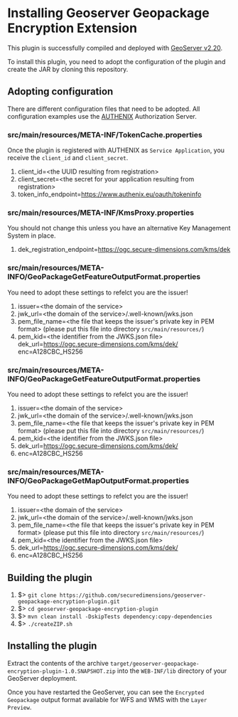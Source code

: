 # Installing Geoserver Geopackage Encryption Extension

This plugin is successfully compiled and deployed with [GeoServer v2.20](https://build.geoserver.org/geoserver/2.20.x/).

To install this plugin, you need to adopt the configuration of the plugin and create the JAR by cloning this repository.

## Adopting configuration
There are different configuration files that need to be adopted. All configuration examples use the [AUTHENIX](https://www.authenix.eu) Authorization Server.

### src/main/resources/META-INF/TokenCache.properties
Once the plugin is registered with AUTHENIX as `Service Application`, you receive the `client_id` and `client_secret`.

1. client_id=<the UUID resulting from registration\>
2. client_secret=<the secret for your application resulting from registration\>
3. token_info_endpoint=https://www.authenix.eu/oauth/tokeninfo

### src/main/resources/META-INF/KmsProxy.properties
You should not change this unless you have an alternative Key Management System in place.

1. dek_registration_endpoint=https://ogc.secure-dimensions.com/kms/dek

### src/main/resources/META-INFO/GeoPackageGetFeatureOutputFormat.properties
You need to adopt these settings to refelct you are the issuer!

1. issuer=<the domain of the service\>
2. jwk_url=<the domain of the service\>/.well-known/jwks.json
3. pem_file_name=<the file that keeps the issuer's private key in PEM format\> (please put this file into directory `src/main/resources/`)
4. pem_kid=<the identifier from the JWKS.json file\>
dek_url=https://ogc.secure-dimensions.com/kms/dek/
enc=A128CBC_HS256

### src/main/resources/META-INFO/GeoPackageGetFeatureOutputFormat.properties
You need to adopt these settings to refelct you are the issuer!

1. issuer=<the domain of the service\>
2. jwk_url=<the domain of the service\>/.well-known/jwks.json
3. pem_file_name=<the file that keeps the issuer's private key in PEM format\> (please put this file into directory `src/main/resources/`)
4. pem_kid=<the identifier from the JWKS.json file\>
5. dek_url=https://ogc.secure-dimensions.com/kms/dek/
6. enc=A128CBC_HS256

### src/main/resources/META-INFO/GeoPackageGetMapOutputFormat.properties
You need to adopt these settings to refelct you are the issuer!

1. issuer=<the domain of the service\>
2. jwk_url=<the domain of the service\>/.well-known/jwks.json
3. pem_file_name=<the file that keeps the issuer's private key in PEM format\> (please put this file into directory `src/main/resources/`)
4. pem_kid=<the identifier from the JWKS.json file\>
5. dek_url=https://ogc.secure-dimensions.com/kms/dek/
6. enc=A128CBC_HS256



## Building the plugin

1. $> `git clone https://github.com/securedimensions/geoserver-geopackage-encryption-plugin.git` 
2. $> `cd geoserver-geopackage-encryption-plugin`
3. $> `mvn clean install -DskipTests dependency:copy-dependencies`
4. $> `./createZIP.sh`

## Installing the plugin
Extract the contents of the archive `target/geoserver-geopackage-encryption-plugin-1.0.SNAPSHOT.zip` into the `WEB-INF/lib` directory of your GeoServer deployment.

Once you have restarted the GeoServer, you can see the `Encrypted Geopackage` output format available for WFS and WMS with the `Layer Preview`.